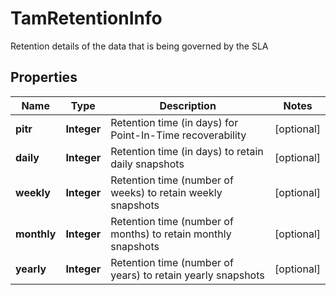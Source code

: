 

# TamRetentionInfo

Retention details of the data that is being governed by the SLA

## Properties

Name | Type | Description | Notes
------------ | ------------- | ------------- | -------------
**pitr** | **Integer** | Retention time (in days) for Point-In-Time recoverability |  [optional]
**daily** | **Integer** | Retention time (in days) to retain daily snapshots |  [optional]
**weekly** | **Integer** | Retention time (number of weeks) to retain weekly snapshots |  [optional]
**monthly** | **Integer** | Retention time (number of months) to retain monthly snapshots |  [optional]
**yearly** | **Integer** | Retention time (number of years) to retain yearly snapshots |  [optional]



